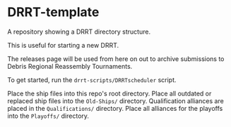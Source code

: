 # DRRT-template

A repository showing a DRRT directory structure.

This is useful for starting a new DRRT.

The releases page will be used from here on out to archive submissions to Debris Regional Reassembly Tournaments.

To get started, run the `drrt-scripts/DRRTscheduler` script.

Place the ship files into this repo's root directory.
Place all outdated or replaced ship files into the `Old-Ships/` directory.
Qualification alliances are placed in the `Qualifications/` directory.
Place all alliances for the playoffs into the `Playoffs/` directory.

